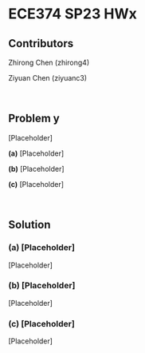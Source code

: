 # ECE374 SP23 HWx

## Contributors

Zhirong Chen (zhirong4)

Ziyuan Chen (ziyuanc3)

<br>

## Problem y

[Placeholder]

**(a)** [Placeholder]

**(b)** [Placeholder]

**(c)** [Placeholder]

<br>

## Solution

### **(a)** [Placeholder]

[Placeholder]

### **(b)** [Placeholder]

[Placeholder]

### **(c)** [Placeholder]

[Placeholder]
